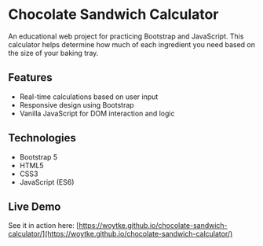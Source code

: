 # Chocolate Sandwich Calculator
An educational web project for practicing Bootstrap and JavaScript. This calculator helps determine how much of each ingredient you need based on the size of your baking tray.

## Features
* Real-time calculations based on user input
* Responsive design using Bootstrap
* Vanilla JavaScript for DOM interaction and logic

## Technologies
* Bootstrap 5
* HTML5
* CSS3
* JavaScript (ES6)

## Live Demo
See it in action here:
[https://woytke.github.io/chocolate-sandwich-calculator/](https://woytke.github.io/chocolate-sandwich-calculator/)
